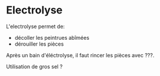 # Electrolyse

L'electrolyse permet de:
- décoller les peintrues abîmées
- dérouiller les pièces

Après un bain d'éléctrolyse, il faut rincer les pièces avec ???.

Utilisation de gros sel ?

